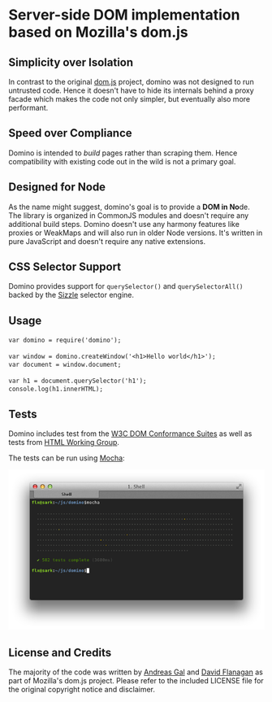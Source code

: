 # Server-side DOM implementation based on Mozilla's dom.js


## Simplicity over Isolation

In contrast to the original [dom.js](https://github.com/andreasgal/dom.js) project, domino was not designed to run untrusted code. Hence it doesn't have to hide its internals behind a proxy facade which makes the code not only simpler, but eventually also more performant.

## Speed over Compliance

Domino is intended to _build_ pages rather than scraping them. Hence compatibility with existing code out in the wild is not a primary goal.

## Designed for Node

As the name might suggest, domino's goal is to provide a <b>DOM in No</b>de. The library is organized in CommonJS modules and doesn't require any additional build steps. Domino doesn't use any harmony features like proxies or WeakMaps and will also run in older Node versions. It's written in pure JavaScript and doesn't require any native extensions.

## CSS Selector Support

Domino provides support for `querySelector()` and `querySelectorAll()` backed by the [Sizzle](http://sizzlejs.com/) selector engine.

## Usage

    var domino = require('domino');

    var window = domino.createWindow('<h1>Hello world</h1>');
    var document = window.document;

    var h1 = document.querySelector('h1');
    console.log(h1.innerHTML);

## Tests

Domino includes test from the [W3C DOM Conformance Suites](http://www.w3.org/DOM/Test/)
as well as tests from [HTML Working Group](http://www.w3.org/html/wg/wiki/Testing).

The tests can be run using [Mocha](http://visionmedia.github.com/mocha/):

![mocha](./test/screenshot.png)

## License and Credits

The majority of the code was written by [Andreas Gal](https://github.com/andreasgal/) and [David Flanagan](https://github.com/davidflanagan) as part of Mozilla's dom.js project. Please refer to the included LICENSE file for the original copyright notice and disclaimer.
